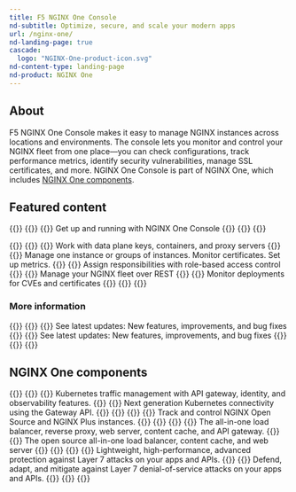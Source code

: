 ```yaml
---
title: F5 NGINX One Console
nd-subtitle: Optimize, secure, and scale your modern apps
url: /nginx-one/
nd-landing-page: true
cascade:
  logo: "NGINX-One-product-icon.svg"
nd-content-type: landing-page
nd-product: NGINX One
---
```


## About
[//]: # "These are Markdown comments to guide you through document structure. Remove them as you go, as well as any unnecessary sections."
[//]: # "Use underscores for _italics_, and double asterisks for **bold**."
[//]: # "Backticks are for `monospace`, used sparingly and reserved mostly for executable names - they can cause formatting problems. Avoid them in tables: use italics instead."
F5 NGINX One Console makes it easy to manage NGINX instances across locations and environments. The console lets you monitor and control your NGINX fleet from one place—you can check configurations, track performance metrics, identify security vulnerabilities, manage SSL certificates, and more. NGINX One Console is part of NGINX One, which includes [NGINX One components](#nginx-one-components).

## Featured content
[//]: # "You can add a maximum of three cards: any extra will not display."
[//]: # "One card will take full width page: two will take half width each. Three will stack like an inverse pyramid."
[//]: # "Some examples of content could be the latest release note, the most common install path, and a popular new feature."

{{<card-layout>}}
  {{<card-section showAsCards="true" isFeaturedSection="true">}}
    {{<card title="Get started" titleUrl="getting-started/" icon="unplug" isFullSize="true">}}
      Get up and running with NGINX One Console
    {{</card >}}
  {{</card-section>}}
{{</card-layout>}}

{{<card-layout>}}
  {{<card-section showAsCards="true" >}}
    {{<card title="Connect more NGINX instances" titleUrl="connect-instances/" >}}
      Work with data plane keys, containers, and proxy servers
    {{</card>}}
    {{<card title="Manage your NGINX instances" titleUrl="nginx-configs/" >}}
      Manage one instance or groups of instances. Monitor certificates. Set up metrics.
    {{</card>}}
    {{<card title="Organize users with RBAC" titleUrl="rbac/" >}}
      Assign responsibilities with role-based access control 
    {{</card>}}
    {{<card title="Automate with the NGINX One API" titleUrl="api/" >}}
      Manage your NGINX fleet over REST
    {{</card>}}
    {{<card title="Connect Kubernetes deployments" titleUrl="/nginx-one/k8s/">}}
      Monitor deployments for CVEs and certificates
    {{</card >}}
  {{</card-section>}}
{{</card-layout>}}

### More information

{{<card-layout>}}
  {{<card-section showAsCards="true" >}}
    {{<card title="Glossary" titleUrl="glossary/" >}}
      See latest updates: New features, improvements, and bug fixes
    {{</card>}}
    {{<card title="Changelog" titleUrl="changelog/" icon="clock-alert">}}
      See latest updates: New features, improvements, and bug fixes
    {{</card>}}
  {{</card-section>}}
{{</card-layout>}}

## NGINX One components
[//]: # "You can add any extra content for the page here, such as additional cards, diagrams or text."

{{<card-layout>}}
  {{<card-section title="Kubernetes Solutions">}}
    {{<card title="NGINX Ingress Controller" titleUrl="/nginx-ingress-controller/" brandIcon="NGINX-Ingress-Controller-product-icon.png">}}
      Kubernetes traffic management with API gateway, identity, and observability features.
    {{</card >}}
    {{<card title="NGINX Gateway Fabric" titleUrl="/nginx-gateway-fabric" brandIcon="NGINX-product-icon.png">}}
      Next generation Kubernetes connectivity using the Gateway API.
    {{</card >}}
  {{</card-section >}}
  {{<card-section title="Local Console Option">}}
    {{<card title="NGINX Instance Manager" titleUrl="/nginx-instance-manager" brandIcon="NGINX-Instance-Manager-product-icon.png">}}
      Track and control NGINX Open Source and NGINX Plus instances.
    {{</card >}}
  {{</card-section >}}
  {{<card-section title="Modern App Delivery">}}
    {{<card title="NGINX Plus" titleUrl="/nginx" brandIcon="NGINX-Plus-product-icon-RGB.png">}}
      The all-in-one load balancer, reverse proxy, web server, content cache, and API gateway.
    {{</card >}}
    {{<card title="NGINX Open Source" titleUrl="https://nginx.org" brandIcon="NGINX-product-icon.png">}}
      The open source all-in-one load balancer, content cache, and web server
    {{</card >}}
  {{</card-section >}}
  {{<card-section title="Security">}}
    {{<card title="NGINX App Protect WAF" titleUrl="/nginx-app-protect-waf" brandIcon="NGINX-App-Protect-WAF-product-icon.png">}}
      Lightweight, high-performance, advanced protection against Layer 7 attacks on your apps and APIs.
    {{</card >}}
    {{<card title="NGINX App Protect DoS" titleUrl="/nginx-app-protect-dos" brandIcon="NGINX-App-Protect-DoS-product-icon.png">}}
      Defend, adapt, and mitigate against Layer 7 denial-of-service attacks on your apps and APIs.
    {{</card >}}
  {{</card-section >}}
{{</card-layout>}}
